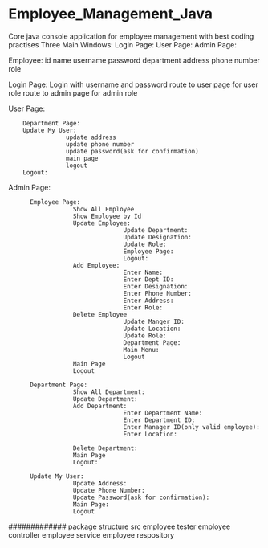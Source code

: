 # Employee_Management_Java

Core java console application for employee management with best coding practises
Three Main Windows:
Login Page:
User Page:
Admin Page:

Employee: 
        id
        name
        username
        password
        department
        address
        phone number
        role

Login Page:
        Login with username and password
        route to user page for user role
        route to admin page for admin role



User Page:

        Department Page:  
        Update My User:
                    update address
                    update phone number
                    update password(ask for confirmation)
                    main page
                    logout
        Logout:
        
 Admin Page:
 
          Employee Page:
                      Show All Employee
                      Show Employee by Id
                      Update Employee:
                                    Update Department:
                                    Update Designation:
                                    Update Role:
                                    Employee Page:
                                    Logout:                               
                      Add Employee:
                                    Enter Name:
                                    Enter Dept ID:
                                    Enter Designation:
                                    Enter Phone Number:
                                    Enter Address:
                                    Enter Role:
                      Delete Employee
                                    Update Manger ID:
                                    Update Location:
                                    Update Role:
                                    Department Page:
                                    Main Menu:
                                    Logout
                      Main Page
                      Logout
                      
          Department Page:
                      Show All Department:
                      Update Department:
                      Add Department:
                                    Enter Department Name:
                                    Enter Department ID:
                                    Enter Manager ID(only valid employee):
                                    Enter Location:
                                    
                      Delete Department:
                      Main Page
                      Logout:
          
          Update My User:
                      Update Address:
                      Update Phone Number:
                      Update Password(ask for confirmation):
                      Main Page:
                      Logout
                      
 #############
 package structure
    src 
      employee tester
      employee controller
      employee service
      employee respository
      
 
 
 
          
                      
